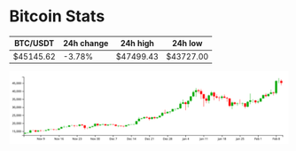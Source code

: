 # Bitcoin Stats

BTC/USDT|24h change|24h high|24h low|
|---|---|---|---|
|$45145.62|-3.78%|$47499.43|$43727.00|

<img src="./chart.svg">
